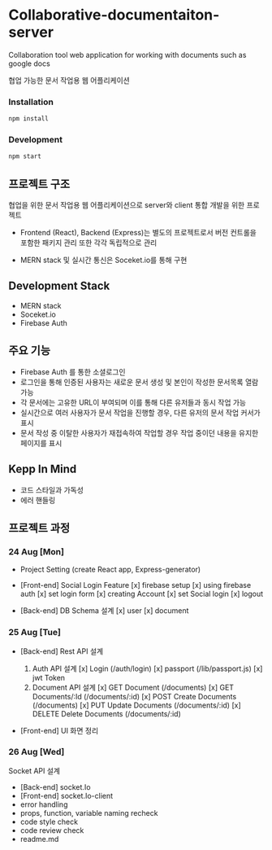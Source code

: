 # Collaborative-documentaiton-server

Collaboration tool web application for working with documents such as google docs

협업 가능한 문서 작업용 웹 어플리케이션

### Installation

```sh
npm install
```

### Development

```sh
npm start
```

## 프로젝트 구조

협업을 위한 문서 작업용 웹 어플리케이션으로 server와 client 통합 개발을 위한 프로젝트

- Frontend (React), Backend (Express)는 별도의 프로젝트로서 버전 컨트롤을 포함한 패키지 관리 또한 각각 독립적으로 관리

- MERN stack 및 실시간 통신은 Soceket.io를 통해 구현

## Development Stack

- MERN stack
- Soceket.io
- Firebase Auth

## 주요 기능

- Firebase Auth 를 통한 소셜로그인
- 로그인을 통해 인증된 사용자는 새로운 문서 생성 및 본인이 작성한 문서목록 열람 가능
- 각 문서에는 고유한 URL이 부여되며 이를 통해 다른 유저들과 동시 작업 가능
- 실시간으로 여러 사용자가 문서 작업을 진행할 경우, 다른 유저의 문서 작업 커서가 표시
- 문서 작성 중 이탈한 사용자가 재접속하여 작업할 경우 작업 중이던 내용을 유지한 페이지를 표시

## Kepp In Mind

- 코드 스타일과 가독성
- 에러 핸들링

## 프로젝트 과정

### 24 Aug [Mon]

- Project Setting (create React app, Express-generator)
- [Front-end] Social Login Feature
  [x] firebase setup
  [x] using firebase auth
  [x] set login form
  [x] creating Account
  [x] set Social login
  [x] logout

- [Back-end] DB Schema 설계
  [x] user
  [x] document

### 25 Aug [Tue]

- [Back-end] Rest API 설계

  1. Auth API 설계
     [x] Login (/auth/login)
     [x] passport (/lib/passport.js)
     [x] jwt Token
  2. Document API 설계
     [x] GET Document (/documents)
     [x] GET Documents/:Id (/documents/:id)
     [x] POST Create Documents (/documents)
     [x] PUT Update Documents (/documents/:id)
     [x] DELETE Delete Documents (/documents/:id)

- [Front-end] UI 화면 정리

### 26 Aug [Wed]

Socket API 설계

- [Back-end] socket.Io
- [Front-end] socket.Io-client
- error handling
- props, function, variable naming recheck
- code style check
- code review check
- readme.md
